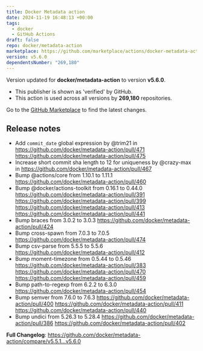 ```yaml
---
title: Docker Metadata action
date: 2024-11-19 16:48:13 +00:00
tags:
  - docker
  - GitHub Actions
draft: false
repo: docker/metadata-action
marketplace: https://github.com/marketplace/actions/docker-metadata-action
version: v5.6.0
dependentsNumber: "269,180"
---
```



Version updated for **docker/metadata-action** to version **v5.6.0**.
- This publisher is shown as 'verified' by GitHub.
- This action is used across all versions by **269,180** repositories.

Go to the [GitHub Marketplace](https://github.com/marketplace/actions/docker-metadata-action) to find the latest changes.

## Release notes

* Add `commit_date` global expression by @trim21 in https://github.com/docker/metadata-action/pull/471 https://github.com/docker/metadata-action/pull/475
* Increase short commit sha length to 12 for uniqueness by @crazy-max in https://github.com/docker/metadata-action/pull/467
* Bump @actions/core from 1.10.1 to 1.11.1 https://github.com/docker/metadata-action/pull/460
* Bump @docker/actions-toolkit from 0.16.1 to 0.44.0 https://github.com/docker/metadata-action/pull/391 https://github.com/docker/metadata-action/pull/399 https://github.com/docker/metadata-action/pull/413 https://github.com/docker/metadata-action/pull/441
* Bump braces from 3.0.2 to 3.0.3 https://github.com/docker/metadata-action/pull/424
* Bump cross-spawn from 7.0.3 to 7.0.5 https://github.com/docker/metadata-action/pull/474
* Bump csv-parse from 5.5.5 to 5.5.6 https://github.com/docker/metadata-action/pull/412
* Bump moment-timezone from 0.5.44 to 0.5.46 https://github.com/docker/metadata-action/pull/383 https://github.com/docker/metadata-action/pull/470 https://github.com/docker/metadata-action/pull/459
* Bump path-to-regexp from 6.2.2 to 6.3.0 https://github.com/docker/metadata-action/pull/454
* Bump semver from 7.6.0 to 7.6.3 https://github.com/docker/metadata-action/pull/400 https://github.com/docker/metadata-action/pull/411 https://github.com/docker/metadata-action/pull/440
* Bump undici from 5.26.3 to 5.28.4 https://github.com/docker/metadata-action/pull/386 https://github.com/docker/metadata-action/pull/402

**Full Changelog**: https://github.com/docker/metadata-action/compare/v5.5.1...v5.6.0
